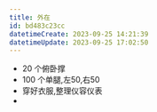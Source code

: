 ```yaml
---
title: 外在
id: bd483c23cc
datetimeCreate: 2023-09-25 14:21:39
datetimeUpdate: 2023-09-25 17:02:50
---
```

- 20 个俯卧撑
- 100 个单腿,左50,右50
- 穿好衣服,整理仪容仪表
- 